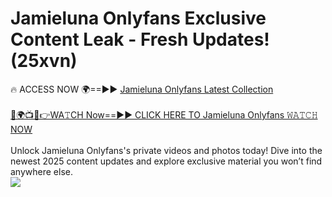 # Jamieluna Onlyfans Exclusive Content Leak - Fresh Updates! (25xvn)

🔥 ACCESS NOW 🌍==►► <a href="https://tinyurl.com/kvy9nzfs" rel="nofollow">Jamieluna Onlyfans Latest Collection</a>
<br><br>
[🔴🌍📺📱👉WA𝚃CH Now==►► CLICK HERE TO Jamieluna Onlyfans 𝚆𝙰𝚃𝙲𝙷 NOW](https://tinyurl.com/kvy9nzfs)
<br><br>
Unlock Jamieluna Onlyfans's private videos and photos today! Dive into the newest 2025 content updates and explore exclusive material you won’t find anywhere else.
<br>
<a href="https://tinyurl.com/kvy9nzfs" rel="nofollow" data-target="animated-image.originalLink"><img src="https://camo.githubusercontent.com/8a4f000d20f83aca3bf7ec5f350d767afa0574a8a352519fd8cfa583a6f93a33/68747470733a2f2f692e696d6775722e636f6d2f644a486b345a712e676966" data-canonical-src="https://i.imgur.com/dJHk4Zq.gif" style="max-width: 100%; display: inline-block;" data-target="animated-image.originalImage"></a>
<br>

